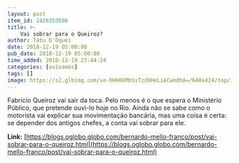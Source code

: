 ```yaml
---
layout: post
item_id: 2426353596
title: >-
    Vai sobrar para o Queiroz?
author: Tatu D'Oquei
date: 2018-12-19 05:00:00
pub_date: 2018-12-19 05:00:00
time_added: 2018-12-19 23:44:24
categories: [avisamos]
tags: []
image: https://s2.glbimg.com/ve-6HkRXMbSsTzdXHeLiACwmdhA=/640x424/top/i.glbimg.com/og/ig/infoglobo1/f/original/2018/04/19/66140544_ri_rio_de_janeiro_rj_04-04-2017_-_votacao_do_veto_que_impede_uso_de_sobras_do_bilhete_unic.jpg
---
```


Fabrício Queiroz vai sair da toca. Pelo menos é o que espera o Ministério Público, que pretende ouvi-lo hoje no Rio. Ainda não se sabe como o motorista vai explicar sua movimentação bancária, mas uma coisa é certa: se depender dos antigos chefes, a conta vai sobrar para ele.

**Link:** [https://blogs.oglobo.globo.com/bernardo-mello-franco/post/vai-sobrar-para-o-queiroz.html](https://blogs.oglobo.globo.com/bernardo-mello-franco/post/vai-sobrar-para-o-queiroz.html)

